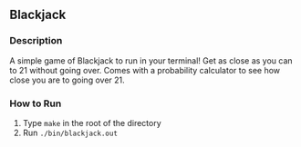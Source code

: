 ## Blackjack

### Description

A simple game of Blackjack to run in your terminal! Get as close as you can to 21 without going over. Comes with a probability calculator to see how close you are to going over 21.

### How to Run

1. Type `make` in the root of the directory
2. Run `./bin/blackjack.out`
